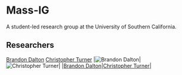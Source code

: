 # Mass-IG
A student-led research group at the University of Southern California.

## Researchers
[Brandon Dalton](https://github.com/Brandon7CC)
[Christopher Turner](https://github.com/christopherturner)
|![Brandon Dalton](https://avatars2.githubusercontent.com/u/22716543?v=4&s=200)|![Christopher Turner](https://avatars3.githubusercontent.com/u/2086667?v=4&s=200)|
|[Brandon Dalton](https://github.com/Brandon7CC)|[Christopher Turner](https://github.com/christopherturner)|
